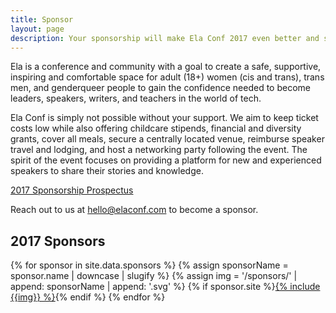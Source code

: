 ```yaml
---
title: Sponsor
layout: page
description: Your sponsorship will make Ela Conf 2017 even better and support women (cis and trans), trans men, and genderqueer people in tech.
---
```


Ela is a conference and community with a goal to create a safe, supportive, inspiring and comfortable space for adult (18+) women (cis and trans), trans men, and genderqueer people to gain the confidence needed to become leaders, speakers, writers, and teachers in the world of tech.

Ela Conf is simply not possible without your support. We aim to keep ticket costs low while also offering childcare stipends, financial and diversity grants, cover all meals, secure a centrally located venue, reimburse speaker travel and lodging, and host a networking party following the event. The spirit of the event focuses on providing a platform for new and experienced speakers to share their stories and knowledge.

<p><a class="button" href="/docs/ela-prospectus-2017.pdf">2017 Sponsorship Prospectus</a></p>

Reach out to us at [hello@elaconf.com](mailto:hello@elaconf.com) to become a sponsor.

## 2017 Sponsors

<div class="sponsors">
{% for sponsor in site.data.sponsors %}
{% assign sponsorName = sponsor.name | downcase | slugify %}
{% assign img = '/sponsors/' | append: sponsorName | append: '.svg' %}
{% if sponsor.site %}<a href="{{sponsor.site}}" class="sponsor">{% include {{img}} %}</a>{% endif %}
{% endfor %}
</div>
